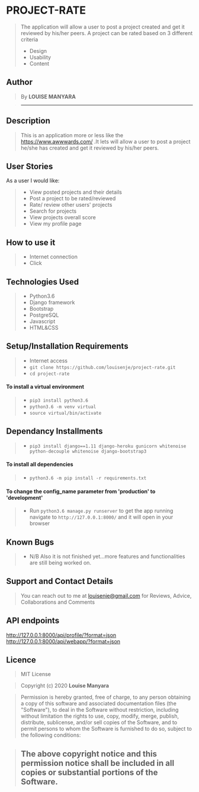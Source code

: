 

# PROJECT-RATE 

>   The application will allow a user to post a project created and get it reviewed by his/her peers.
>   A project can be rated based on 3 different criteria
 >   * Design
  >  * Usability
   > * Content

## Author

> By **LOUISE MANYARA**

> -----------------------------------------------------------

## Description

> This is an application more or less like the https://www.awwwards.com/ .It lets will allow a user to post a project he/she has created and get it reviewed by his/her peers.

## User Stories

As a user I would like:

> * View posted projects and their details
> * Post a project to be rated/reviewed
> * Rate/ review other users' projects
> * Search for projects 
> * View projects overall score
> * View my profile page
## How to use it

> * Internet connection
> * Click 

## Technologies Used

> * Python3.6
> * Django framework
> * Bootstrap
> * PostgreSQL
> * Javascript
> * HTML&CSS

## Setup/Installation Requirements

> * Internet access
> * ```git clone https://github.com/louisenje/project-rate.git```
> * ```cd project-rate```

#### To install a virtual environment

> * ```pip3 install python3.6```
> * ```python3.6 -m venv virtual```
> * ```source virtual/bin/activate```

## Dependancy Installments

> * ```pip3 install django==1.11 django-heroku gunicorn whitenoise python-decouple whitenoise django-bootstrap3```

#### To install all dependencies

> * ```python3.6 -m pip install -r requirements.txt```

#### To change the config_name parameter from 'production' to 'development'

> * Run ```python3.6 manage.py runserver``` to get the app running  navigate to ```http://127.0.0.1:8000/``` and it will open in your browser


<!-- ## Specifications

> * To see the projects specifications refer to the [SPECS.md](SPECS.md) file for more details. -->

## Known Bugs


> * N/B Also it is not finished yet...more features and functionalities are still being worked on.

## Support and Contact Details

> You can reach out to me at  louisenje@gmail.com
for Reviews, Advice, Collaborations and Comments

## API endpoints
http://127.0.0.1:8000/api/profile/?format=json
http://127.0.0.1:8000/api/webapp/?format=json


## Licence

> MIT License

> Copyright (c) 2020 **Louise Manyara**

> Permission is hereby granted, free of charge, to any person obtaining a copy
of this software and associated documentation files (the "Software"), to deal
in the Software without restriction, including without limitation the rights
to use, copy, modify, merge, publish, distribute, sublicense, and/or sell
copies of the Software, and to permit persons to whom the Software is
furnished to do so, subject to the following conditions:

> The above copyright notice and this permission notice shall be included in all
copies or substantial portions of the Software.
> --------------------------------------------------------
